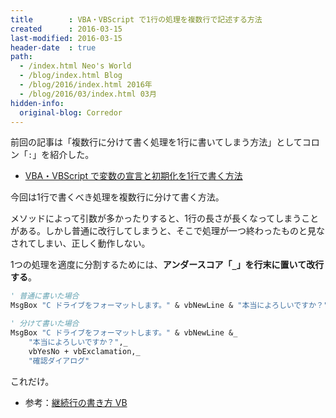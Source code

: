 ```yaml
---
title        : VBA・VBScript で1行の処理を複数行で記述する方法
created      : 2016-03-15
last-modified: 2016-03-15
header-date  : true
path:
  - /index.html Neo's World
  - /blog/index.html Blog
  - /blog/2016/index.html 2016年
  - /blog/2016/03/index.html 03月
hidden-info:
  original-blog: Corredor
---
```


前回の記事は「複数行に分けて書く処理を1行に書いてしまう方法」としてコロン「`:`」を紹介した。

- [VBA・VBScript で変数の宣言と初期化を1行で書く方法](14-01.html)

今回は1行で書くべき処理を複数行に分けて書く方法。

メソッドによって引数が多かったりすると、1行の長さが長くなってしまうことがある。しかし普通に改行してしまうと、そこで処理が一つ終わったものと見なされてしまい、正しく動作しない。

1つの処理を適度に分割するためには、**アンダースコア「`_`」を行末に置いて改行する**。

```vb
' 普通に書いた場合
MsgBox "C ドライブをフォーマットします。" & vbNewLine & "本当によろしいですか？", vbYesNo + vbExclamation, "確認ダイアログ"

' 分けて書いた場合
MsgBox "C ドライブをフォーマットします。" & vbNewLine &_
    "本当によろしいですか？",_
    vbYesNo + vbExclamation,_
    "確認ダイアログ"
```

これだけ。

- 参考：[継続行の書き方 VB](http://adonetvb.com/Learning/Underscore.html)
